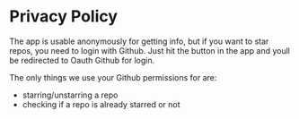 # Privacy Policy

The app is usable anonymously for getting info, but if you want to star repos, you need to login with Github. Just hit the button in the app and youll be redirected to Oauth Github for login.

The only things we use your Github permissions for are:
- starring/unstarring a repo
- checking if a repo is already starred or not

